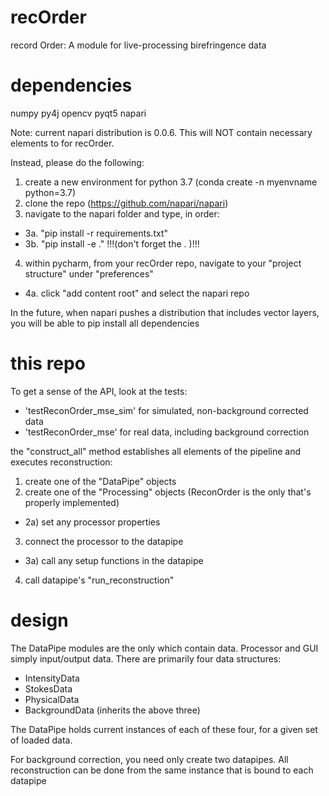 # recOrder

record Order: A module for live-processing birefringence data 

# dependencies
numpy
py4j
opencv
pyqt5
napari

Note: current napari distribution is 0.0.6.  This will NOT contain necessary elements to for recOrder.

Instead, please do the following:

1) create a new environment for python 3.7 (conda create -n myenvname python=3.7)
2) clone the repo (https://github.com/napari/napari)
3) navigate to the napari folder and type, in order:
  - 3a. "pip install -r requirements.txt"
  - 3b. "pip install -e ." !!!(don't forget the . )!!!
4) within pycharm, from your recOrder repo, navigate to your "project structure" under "preferences"
  - 4a. click "add content root" and select the napari repo

In the future, when napari pushes a distribution that includes vector layers, you will be able to pip install all dependencies


# this repo
To get a sense of the API, look at the tests:
- 'testReconOrder_mse_sim' for simulated, non-background corrected data
- 'testReconOrder_mse' for real data, including background correction

the "construct_all" method establishes all elements of the pipeline and executes reconstruction:
1) create one of the "DataPipe" objects
2) create one of the "Processing" objects (ReconOrder is the only that's properly implemented)
- 2a) set any processor properties
3) connect the processor to the datapipe
- 3a) call any setup functions in the datapipe
4) call datapipe's "run_reconstruction"

# design
The DataPipe modules are the only which contain data.  Processor and GUI simply input/output data.
There are primarily four data structures:
- IntensityData
- StokesData
- PhysicalData
- BackgroundData (inherits the above three)

The DataPipe holds current instances of each of these four, for a given set of loaded data.

For background correction, you need only create two datapipes.  All reconstruction can be done from the same instance that is bound to each datapipe
